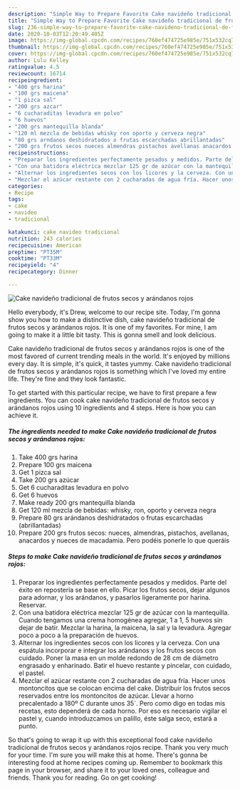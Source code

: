 ```yaml
---
description: "Simple Way to Prepare Favorite Cake navideño tradicional de frutos secos y arándanos rojos"
title: "Simple Way to Prepare Favorite Cake navideño tradicional de frutos secos y arándanos rojos"
slug: 236-simple-way-to-prepare-favorite-cake-navideno-tradicional-de-frutos-secos-y-arandanos-rojos
date: 2020-10-03T12:20:49.405Z
image: https://img-global.cpcdn.com/recipes/760ef474725e985e/751x532cq70/cake-navideno-tradicional-de-frutos-secos-y-arandanos-rojos-foto-principal.jpg
thumbnail: https://img-global.cpcdn.com/recipes/760ef474725e985e/751x532cq70/cake-navideno-tradicional-de-frutos-secos-y-arandanos-rojos-foto-principal.jpg
cover: https://img-global.cpcdn.com/recipes/760ef474725e985e/751x532cq70/cake-navideno-tradicional-de-frutos-secos-y-arandanos-rojos-foto-principal.jpg
author: Lulu Kelley
ratingvalue: 4.5
reviewcount: 16714
recipeingredient:
- "400 grs harina"
- "100 grs maicena"
- "1 pizca sal"
- "200 grs azcar"
- "6 cucharaditas levadura en polvo"
- "6 huevos"
- "200 grs mantequilla blanda"
- "120 ml mezcla de bebidas whisky ron oporto y cerveza negra"
- "80 grs arndanos deshidratados o frutas escarchadas abrillantadas"
- "200 grs frutos secos nueces almendras pistachos avellanas anacardos y nueces de macadamia Pero podis ponerle lo que queris"
recipeinstructions:
- "Preparar los ingredientes perfectamente pesados y medidos. Parte del éxito en repostería se base en ello. Picar los frutos secos, dejar algunos para adornar, y los arándanos, y pasarlos ligeramente por harina. Reservar."
- "Con una batidora eléctrica mezclar 125 gr de azúcar con la mantequilla. Cuando tengamos una crema homogénea agregar, 1 a 1, 5 huevos sin dejar de batir. Mezclar la harina, la maicena, la sal y la levadura. Agregar poco a poco a la preparación de huevos."
- "Alternar los ingredientes secos con los licores y la cerveza. Con una espátula incorporar e integrar los arándanos y los frutos secos con cuidado. Poner la masa en un molde redondo de 28 cm de diámetro engrasado y enharinado. Batir el huevo restante y pincelar, con cuidado, el pastel."
- "Mezclar el azúcar restante con 2 cucharadas de agua fría. Hacer unos montoncitos que se colocan encima del cake. Distribuir los frutos secos reservados entre los montoncitos de azúcar. Llevar a horno precalentado a 180º C durante unos 35´. Pero como digo en todas mis recetas, esto dependerá de cada horno. Por eso es necesario vigilar el pastel y, cuando introduzcamos un palillo, éste salga seco, estará a punto."
categories:
- Recipe
tags:
- cake
- navideo
- tradicional

katakunci: cake navideo tradicional 
nutrition: 243 calories
recipecuisine: American
preptime: "PT35M"
cooktime: "PT33M"
recipeyield: "4"
recipecategory: Dinner

---
```



![Cake navideño tradicional de frutos secos y arándanos rojos](https://img-global.cpcdn.com/recipes/760ef474725e985e/751x532cq70/cake-navideno-tradicional-de-frutos-secos-y-arandanos-rojos-foto-principal.jpg)

Hello everybody, it's Drew, welcome to our recipe site. Today, I'm gonna show you how to make a distinctive dish, cake navideño tradicional de frutos secos y arándanos rojos. It is one of my favorites. For mine, I am going to make it a little bit tasty. This is gonna smell and look delicious.

Cake navideño tradicional de frutos secos y arándanos rojos is one of the most favored of current trending meals in the world. It's enjoyed by millions every day. It is simple, it's quick, it tastes yummy. Cake navideño tradicional de frutos secos y arándanos rojos is something which I've loved my entire life. They're fine and they look fantastic.




To get started with this particular recipe, we have to first prepare a few ingredients. You can cook cake navideño tradicional de frutos secos y arándanos rojos using 10 ingredients and 4 steps. Here is how you can achieve it.

<!--inarticleads1-->

##### The ingredients needed to make Cake navideño tradicional de frutos secos y arándanos rojos:

1. Take 400 grs harina
1. Prepare 100 grs maicena
1. Get 1 pizca sal
1. Take 200 grs azúcar
1. Get 6 cucharaditas levadura en polvo
1. Get 6 huevos
1. Make ready 200 grs mantequilla blanda
1. Get 120 ml mezcla de bebidas: whisky, ron, oporto y cerveza negra
1. Prepare 80 grs arándanos deshidratados o frutas escarchadas (abrillantadas)
1. Prepare 200 grs frutos secos: nueces, almendras, pistachos, avellanas, anacardos y nueces de macadamia. Pero podéis ponerle lo que queráis




<!--inarticleads2-->

##### Steps to make Cake navideño tradicional de frutos secos y arándanos rojos:

1. Preparar los ingredientes perfectamente pesados y medidos. Parte del éxito en repostería se base en ello. Picar los frutos secos, dejar algunos para adornar, y los arándanos, y pasarlos ligeramente por harina. Reservar.
1. Con una batidora eléctrica mezclar 125 gr de azúcar con la mantequilla. Cuando tengamos una crema homogénea agregar, 1 a 1, 5 huevos sin dejar de batir. Mezclar la harina, la maicena, la sal y la levadura. Agregar poco a poco a la preparación de huevos.
1. Alternar los ingredientes secos con los licores y la cerveza. Con una espátula incorporar e integrar los arándanos y los frutos secos con cuidado. Poner la masa en un molde redondo de 28 cm de diámetro engrasado y enharinado. Batir el huevo restante y pincelar, con cuidado, el pastel.
1. Mezclar el azúcar restante con 2 cucharadas de agua fría. Hacer unos montoncitos que se colocan encima del cake. Distribuir los frutos secos reservados entre los montoncitos de azúcar. Llevar a horno precalentado a 180º C durante unos 35´. Pero como digo en todas mis recetas, esto dependerá de cada horno. Por eso es necesario vigilar el pastel y, cuando introduzcamos un palillo, éste salga seco, estará a punto.




So that's going to wrap it up with this exceptional food cake navideño tradicional de frutos secos y arándanos rojos recipe. Thank you very much for your time. I'm sure you will make this at home. There's gonna be interesting food at home recipes coming up. Remember to bookmark this page in your browser, and share it to your loved ones, colleague and friends. Thank you for reading. Go on get cooking!
